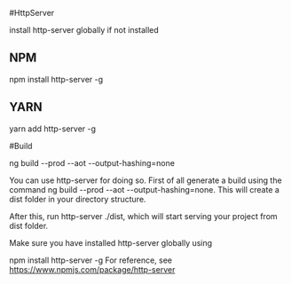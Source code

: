 
#HttpServer

install http-server globally if not installed
## NPM
npm install http-server -g
## YARN
yarn add http-server -g


#Build

ng build --prod --aot --output-hashing=none


You can use http-server for doing so. First of all generate a build using the command ng build --prod --aot --output-hashing=none. This will create a dist folder in your directory structure.

After this, run http-server ./dist, which will start serving your project from dist folder.

Make sure you have installed http-server globally using

npm install http-server -g
For reference, see https://www.npmjs.com/package/http-server

